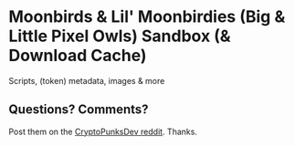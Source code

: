 #  Moonbirds & Lil' Moonbirdies (Big & Little Pixel Owls) Sandbox (& Download Cache)

Scripts, (token) metadata, images & more






## Questions? Comments?

Post them on the [CryptoPunksDev reddit](https://old.reddit.com/r/CryptoPunksDev). Thanks.



